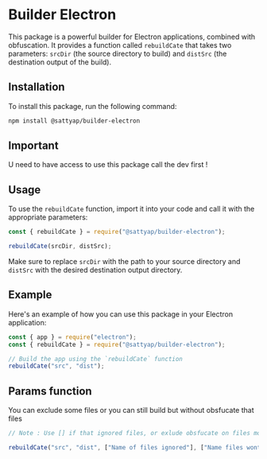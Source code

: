 # Builder Electron

This package is a powerful builder for Electron applications, combined with obfuscation. It provides a function called `rebuildCate` that takes two parameters: `srcDir` (the source directory to build) and `distSrc` (the destination output of the build).

## Installation

To install this package, run the following command:

```bash
npm install @sattyap/builder-electron
```

## Important 

U need to have access to use this package call the dev first !

## Usage

To use the `rebuildCate` function, import it into your code and call it with the appropriate parameters:

```javascript
const { rebuildCate } = require("@sattyap/builder-electron");

rebuildCate(srcDir, distSrc);
```

Make sure to replace `srcDir` with the path to your source directory and `distSrc` with the desired destination output directory.

## Example

Here's an example of how you can use this package in your Electron application:

```javascript
const { app } = require("electron");
const { rebuildCate } = require("@sattyap/builder-electron");

// Build the app using the `rebuildCate` function
rebuildCate("src", "dist");
```

## Params function

You can exclude some files or you can still build but without obsfucate that files
```javascript
// Note : Use [] if that ignored files, or exlude obsfucate on files more than 1

rebuildCate("src", "dist", ["Name of files ignored"], ["Name files wont obsfucate"]);
```
